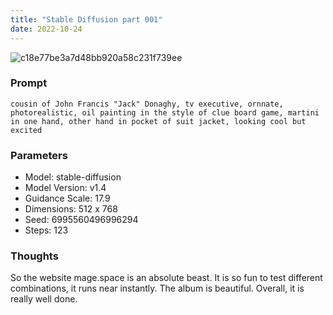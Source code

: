 ```yaml
---
title: "Stable Diffusion part 001"
date: 2022-10-24
---
```


![c18e77be3a7d48bb920a58c231f739ee](https://user-images.githubusercontent.com/116606542/197654212-4c510dd7-e150-4215-836a-2e87341b84a1.png)

### Prompt

```
cousin of John Francis "Jack" Donaghy, tv executive, ornnate, photorealistic, oil painting in the style of clue board game, martini in one hand, other hand in pocket of suit jacket, looking cool but excited
```

### Parameters

- Model: stable-diffusion
- Model Version: v1.4
- Guidance Scale: 17.9
- Dimensions: 512 x 768
- Seed: 6995560496996294
- Steps: 123

### Thoughts

So the website mage.space is an absolute beast. It is so fun to test different combinations, it runs near instantly. The album is beautiful. Overall, it is really well done.
